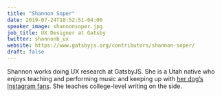 ```yaml
---
title: "Shannon Soper"
date: 2019-07-24T18:52:51-04:00
speaker_image: shannonsoper.jpg
job_title: UX Designer at Gatsby
twitter: shannonb_ux
website: https://www.gatsbyjs.org/contributors/shannon-soper/
draft: false
---
```


Shannon works doing UX research at GatsbyJS. She is a Utah native who enjoys teaching and performing music and keeping up with [her dog’s Instagram fans](https://www.instagram.com/dgtrwatson/). She teaches college-level writing on the side.
